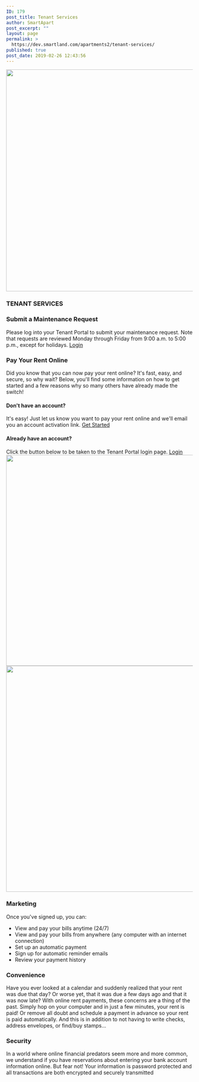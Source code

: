 ```yaml
---
ID: 179
post_title: Tenant Services
author: SmartApart
post_excerpt: ""
layout: page
permalink: >
  https://dev.smartland.com/apartments2/tenant-services/
published: true
post_date: 2019-02-26 12:43:56
---
```

<img width="800" height="600" src="https://dev.smartland.com/apartments2/wp-content/uploads/2019/02/24hrService900-800x600.jpg" alt="" srcset="https://dev.smartland.com/apartments2/wp-content/uploads/2019/02/24hrService900-800x600.jpg 800w, https://dev.smartland.com/apartments2/wp-content/uploads/2019/02/24hrService900-400x300.jpg 400w" sizes="(max-width: 800px) 100vw, 800px">
<h3>TENANT SERVICES</h3>
<h3>Submit a Maintenance Request</h3>
Please log into your Tenant Portal to submit your maintenance request. Note that requests are reviewed Monday through Friday from 9:00 a.m. to 5:00 p.m., except for holidays.

<a href="https://smartland.appfolio.com/connect" target="_blank" role="button" rel="noopener noreferrer">
Login
</a>
<h3>Pay Your Rent Online</h3>
Did you know that you can now pay your rent online? It's fast, easy, and secure, so why wait? Below, you'll find some information on how to get started and a few reasons why so many others have already made the switch!
<h4>Don't have an account?</h4>
It's easy! Just let us know you want to pay your rent online and we'll email you an account activation link.

<a href="mailto:assist@smartland.com?subject=Tenant%20ACH%20Activation%20Request" target="_blank" role="button" rel="noopener noreferrer">
Get Started
</a>
<h4>Already have an account?</h4>
Click the button below to be taken to the Tenant Portal login page.

<a href="https://smartland.appfolio.com/connect" target="_blank" role="button" rel="noopener noreferrer">
Login
</a>
<img width="768" height="570" src="https://dev.smartland.com/apartments2/wp-content/uploads/2019/02/Construction-Building-768x570.png" alt="" srcset="https://dev.smartland.com/apartments2/wp-content/uploads/2019/02/Construction-Building-768x570.png 768w, https://dev.smartland.com/apartments2/wp-content/uploads/2019/02/Construction-Building-300x223.png 300w, https://dev.smartland.com/apartments2/wp-content/uploads/2019/02/Construction-Building.png 1000w" sizes="(max-width: 768px) 100vw, 768px">
<img width="611" height="611" src="https://dev.smartland.com/apartments2/wp-content/uploads/2019/03/p-42900-fixit.jpg" alt="" srcset="https://dev.smartland.com/apartments2/wp-content/uploads/2019/03/p-42900-fixit.jpg 611w, https://dev.smartland.com/apartments2/wp-content/uploads/2019/03/p-42900-fixit-150x150.jpg 150w, https://dev.smartland.com/apartments2/wp-content/uploads/2019/03/p-42900-fixit-300x300.jpg 300w" sizes="(max-width: 611px) 100vw, 611px">
<h3>Marketing</h3>
Once you've signed up, you can:
<ul>
 	<li>
										View and pay your bills anytime (24/7)</li>
 	<li>
										View and pay your bills from anywhere (any computer with an internet connection)</li>
 	<li>
										Set up an automatic payment</li>
 	<li>
										Sign up for automatic reminder emails</li>
 	<li>
										Review your payment history</li>
</ul>
<h3>Convenience</h3>
Have you ever looked at a calendar and suddenly realized that your rent was due that day? Or worse yet, that it was due a few days ago and that it was now late? With online rent payments, these concerns are a thing of the past. Simply hop on your computer and in just a few minutes, your rent is paid! Or remove all doubt and schedule a payment in advance so your rent is paid automatically. And this is in addition to not having to write checks, address envelopes, or find/buy stamps...
<h3>Security</h3>
In a world where online financial predators seem more and more common, we understand if you have reservations about entering your bank account information online. But fear not! Your information is password protected and all transactions are both encrypted and securely transmitted